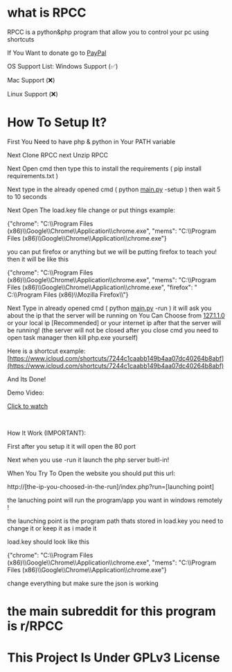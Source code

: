# what is RPCC
RPCC is a python&php program that allow you to control your pc using shortcuts

If You Want to donate go to [PayPal](https://www.paypal.me/soldeveloperm)

OS Support List:
Windows Support (✅)

Mac Support (❌)

Linux Support (❌)

# How To Setup It?
First You Need to have php & python in Your PATH variable

Next Clone RPCC next Unzip RPCC

Next Open cmd then type this to install the requirements ( pip install requirements.txt )

Next type in the already opened cmd ( python [main.py](https://main.py) \-setup ) then wait 5 to 10 seconds

Next Open The load.key file change or put things example:

{"chrome": "C:\\\\Program Files (x86)\\\\Google\\\\Chrome\\\\Application\\\\chrome.exe", "mems": "C:\\\\Program Files (x86)\\\\Google\\\\Chrome\\\\Application\\\\chrome.exe"}

you can put firefox or  anything but we will be putting firefox to teach you! then it will be like this

{"chrome": "C:\\\\Program Files (x86)\\\\Google\\\\Chrome\\\\Application\\\\chrome.exe", "mems": "C:\\\\Program Files (x86)\\\\Google\\\\Chrome\\\\Application\\\\chrome.exe", "firefox": " C:\\\\Program Files (x86)\\\\Mozilla Firefox\\\\"}

Next Type in already opened cmd ( python [main.py](https://main.py) \-run ) it will ask you about the ip that the server will be running on You Can Choose from [127.1.1.0](https://127.1.1.0) or your local ip \[Recommended\] or your internet ip after that the server will be running! (the server will not be closed after you close cmd you need to open task manager then kill php.exe yourself)

Here is a shortcut example:  [https://www.icloud.com/shortcuts/7244c1caabb149b4aa07dc40264b8abf](https://www.icloud.com/shortcuts/7244c1caabb149b4aa07dc40264b8abf)

And Its Done!

Demo Video:

[Click to watch](https://streamable.com/nqx14g)


&#x200B;

How It Work (IMPORTANT):

First after you setup it it will open the 80 port

Next when you use -run it launch the php server buitl-in!

When You Try To Open the website you should put this url:

http://\[the-ip-you-choosed-in-the-run\]/index.php?run=\[launching point\]

the lanuching point will run the program/app you want in windows remotely !

the launching point is the program path thats stored in load.key you need to change it or keep it as i made it

load.key should look like this

{"chrome": "C:\\\\Program Files (x86)\\\\Google\\\\Chrome\\\\Application\\\\chrome.exe", "mems": "C:\\\\Program Files (x86)\\\\Google\\\\Chrome\\\\Application\\\\chrome.exe"}

change everything but make sure the json is working

# the main subreddit for this program is r/RPCC

# This Project Is Under GPLv3 License 
